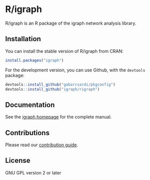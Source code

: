 
# R/igraph

R/igraph is an R package of the igraph network analysis library.

## Installation

You can install the stable version of R/igraph from CRAN:

```r
install.packages("igraph")
```

For the development version, you can use Github, with the `devtools`
package:

```r
devtools::install_github("gaborcsardi/pkgconfig")
devtools::install_github("igraph/rigraph")
```

## Documentation

See the [igraph homepage](https://igraph.org/r) for the complete manual.

## Contributions

Please read our
[contribution guide](https://github.com/igraph/rigraph/blob/dev/CONTRIBUTING.md).

## License

GNU GPL version 2 or later
